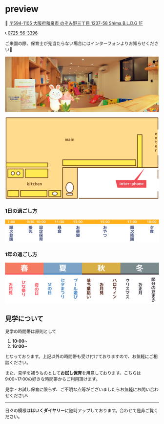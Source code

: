 # preview

🏡 [〒594-1105 大阪府和泉市 のぞみ野三丁目 1237-58 Shima.B.L.D.G 1F](https://goo.gl/maps/wMkEvpDmiUB2)

📞 [0725-56-3396](tel:0725563396)

ご来園の際、保育士が見当たらない場合にはインターフォンよりお知らせください🙇

![as?fetch=bloburl](../image/room.2.jpg)

![as?fetch=hast](../svg/preview.room.svg)

### 1日の過ごし方

![as?fetch=hast](../svg/preview.day.svg)

<!-- 空いている時間帯は主に遊んでいます。季節感のある遊びなど、その時々に応じてする遊びが決まります。また、お散歩に出かけることも多いです。 -->

<!-- ### 定番のお散歩コース Google My Map

* oge
  * 風がいい
* few
  * 遊具が充実している -->

### 1年の過ごし方

![as?fetch=hast](../svg/preview.year.svg)
<!-- ![as?fetch=bloburl&className=preview_square](../image/preview.spring.jpg)
![as?fetch=bloburl&className=preview_square](../image/preview.summer.jpg)
![as?fetch=bloburl&className=preview_square](../image/preview.fall.jpg)
![as?fetch=bloburl&className=preview_square](../image/preview.winter.jpg) -->

<!-- #### [🌏地図🏃](https://drive.google.com/open?id=183-KK2iIdtZssIV-K_zXllTHb5YFmec4&usp=sharing)

↑お散歩に利用する街のお気に入りスポットをまとめています。(随時更新) -->


## 見学について
見学の時間帯は原則として

1. **10:00~**
1. **16:00~**

となっております。上記以外の時間帯も受け付けておりますので、お気軽にご相談ください。

また、見学を補うものとして**お試し保育**を用意しております。こちらは9:00~17:00の好きな時間帯からご利用頂けます。

見学・お試し保育に限らず、ご不明な点等がございましたらお気軽にお問い合わせください📞

***

日々の模様は**ほいくダイヤリー**に随時アップしております。合わせて是非ご覧ください。
